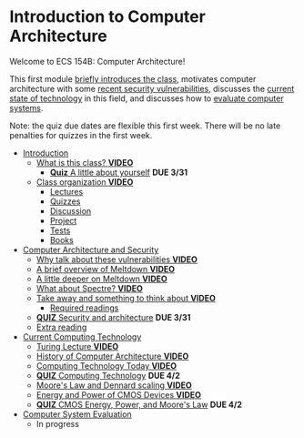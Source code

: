 # Introduction to Computer Architecture

Welcome to ECS 154B: Computer Architecture!

This first module [briefly introduces the class](./intro.md), motivates computer architecture with some [recent security vulnerabilities](./security.md), discusses the [current state of technology](./technology.md) in this field, and discusses how to [evaluate computer systems](./evaluation.md).

Note: the quiz due dates are flexible this first week.
There will be no late penalties for quizzes in the first week.

* [Introduction](./intro.md)
  * [What is this class? **VIDEO**](./intro.md#what-is-this-class----video--)
    * [**Quiz** A little about yourself](./intro.md#--quiz---a-little-about-yourself) **DUE 3/31**
  * [Class organization **VIDEO**](./intro.md#class-organization---video--)
    * [Lectures](./intro.md#lectures)
    * [Quizzes](./intro.md#quizzes)
    * [Discussion](./intro.md#discussion)
    * [Project](./intro.md#project)
    * [Tests](./intro.md#tests)
    * [Books](./intro.md#books)
* [Computer Architecture and Security](./security.md)
  * [Why talk about these vulnerabilities **VIDEO**](./security.md#why-talk-about-these-vulnerabilities---video--)
  * [A brief overview of Meltdown **VIDEO**](./security.md#a-brief-overview-of-meltdown---video--)
  * [A little deeper on Meltdown **VIDEO**](./security.md#a-little-deeper-on-meltdown---video--)
  * [What about Spectre? **VIDEO**](./security.md#what-about-spectre----video--)
  * [Take away and something to think about **VIDEO**](./security.md#take-away-and-something-to-think-about---video--)
    * [Required readings](./security.md#required-readings)
  * [**QUIZ** Security and architecture](./security.md#--quiz---security-and-architecture) **DUE 3/31**
  * [Extra reading](./security.md#extra-reading)
* [Current Computing Technology](./technology.md)
  * [Turing Lecture **VIDEO**](./technology.md#turing-lecture---video--)
  * [History of Computer Architecture **VIDEO**](./technology.md#history-of-computer-architecture---video--)
  * [Computing Technology Today **VIDEO**](./technology.md#computing-technology-today---video--)
  * [**QUIZ** Computing Technology](./technology.md#--quiz---computing-technology) **DUE 4/2**
  * [Moore's Law and Dennard scaling **VIDEO**](./technology.md#moore-s-law-and-dennard-scaling---video--)
  * [Energy and Power of CMOS Devices **VIDEO**](./technology.md#energy-and-power-of-cmos-devices---video--)
  * [**QUIZ** CMOS Energy, Power, and Moore's Law](./technology.md#--quiz---cmos-energy--power--and-moore-s-law) **DUE 4/2**
* [Computer System Evaluation](./evaluation.md)
  * In progress
